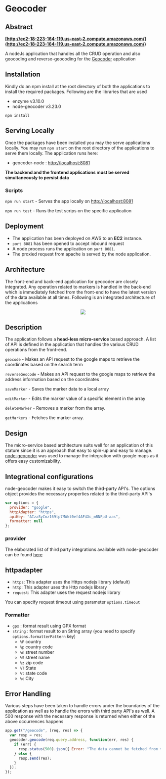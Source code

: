 # Geocoder

## Abstract

**[http://ec2-18-223-164-119.us-east-2.compute.amazonaws.com/](http://ec2-18-223-164-119.us-east-2.compute.amazonaws.com/)**

A nodeJs application that handles all the CRUD operation and also geocoding and reverse-geocoding for the [Geocoder](https://github.com/dhirajsriram/geocoder) application

## Installation

Kindly do an npm install at the root directory of both the applications to install the required packages. Following are the libraries that are used

- enzyme v3.10.0
- node-geocoder v3.23.0

```
npm install
```

## Serving Locally

Once the packages have been installed you may the serve applications locally. You may run `npm start` on the root directory of the applications to serve them locally. The application runs here:

- geocoder-node : [http://localhost:8081](http://localhost:8081)

**The backend and the frontend applications must be served simultaneously to persist data**

### Scripts

`npm run start` - Serves the app locally on [http://localhost:8081](http://localhost:8081)

`npm run test` - Runs the test scrips on the specific application

## Deployment

- The application has been deployed on AWS to an **EC2** instance.
- `port 8081` has been opened to accept inbound request
- A node process runs the application on `port 8081`.
- The proxied request from apache is served by the node application.

## Architecture

The front-end and back-end application for geocoder are closely integrated. Any operation related to markers is handled in the back-end which is immediately fetched from the front-end to have the latest version of the data available at all times. Following is an integrated architecture of the applications

<p align="center"><img src="/geocoder.png"></p>

## Description

The application follows a **head-less micro-service** based approach. A list of API is defined in the application that handles the various CRUD operations from the front-end.

`geocode` - Makes an API request to the google maps to retrieve the coordinates based on the search term

`reverseGeocode` - Makes an API request to the google maps to retrieve the address information based on the coordinates

`saveMarker` - Saves the marker data to a local array

`editMarker` - Edits the marker value of a specific element in the array

`deleteMarker` - Removes a marker from the array.

`getMarkers` - Fetches the marker array.

## Design

The micro-service based architecture suits well for an application of this stature since it is an approach that easy to spin-up and easy to manage. [node-geocoder](https://www.npmjs.com/package/node-geocoder) was used to manage the integration with google maps as it offers easy customizability.

## Integrational configurations

node-geocoder makes it easy to switch the third-party API's. The options object provides the necessary properties related to the third-party API's

```js
var options = {
  provider: "google",
  httpAdapter: "https",
  apiKey: "AIzaSyCnz169tp7MAkt0ef4AF4Xc_mBNFpU-aas",
  formatter: null
};
```

### provider

The elaborated list of third party integrations available with node-geocoder can be found [here](https://www.npmjs.com/package/node-geocoder)

## httpadapter

- `https`: This adapter uses the Https nodejs library (default)
- `http`: This adapter uses the Http nodejs library
- `request`: This adapter uses the request nodejs library

You can specify request timeout using parameter `options.timeout`

### Formatter

- `gpx` : format result using GPX format
- `string` : format result to an String array (you need to specify `options.formatterPattern` key)
  - `%P` country
  - `%p` country code
  - `%n` street number
  - `%S` street name
  - `%z` zip code
  - `%T` State
  - `%t` state code
  - `%c` City

## Error Handling

Various steps have been taken to handle errors under the boundaries of the application as well as to handle the errors with third party API's as well. A 500 response with the necessary response is returned when either of the above occurrences happens

```js
app.get("/geocode", (req, res) => {
  var resp = res;
  geocoder.geocode(req.query.address, function(err, res) {
    if (err) {
      resp.status(500).json({ Error: "The data cannot be fetched from the provider. Check your credentials and try again" });
    } else {
      resp.send(res);
    }
  });
});
```
